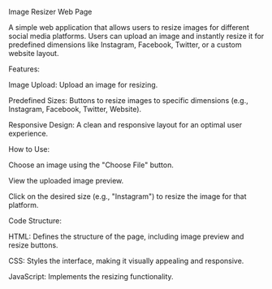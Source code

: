 Image Resizer Web Page

A simple web application that allows users to resize images for different social media platforms. Users can upload an image and instantly resize it for predefined dimensions like Instagram, Facebook, Twitter, or a custom website layout.

Features:

Image Upload: Upload an image for resizing.

Predefined Sizes: Buttons to resize images to specific dimensions (e.g., Instagram, Facebook, Twitter, Website).

Responsive Design: A clean and responsive layout for an optimal user experience.

How to Use:

Choose an image using the "Choose File" button.

View the uploaded image preview.

Click on the desired size (e.g., "Instagram") to resize the image for that platform.

Code Structure:

HTML: Defines the structure of the page, including image preview and resize buttons.

CSS: Styles the interface, making it visually appealing and responsive.

JavaScript: Implements the resizing functionality.
